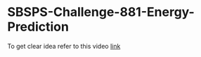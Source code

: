 # SBSPS-Challenge-881-Energy-Prediction
To get clear idea refer to this video <a href="https://drive.google.com/file/d/1E8AlmoocsjQNUChJq527cEXwtejrpgNz/view?usp=sharing"> link </a>
